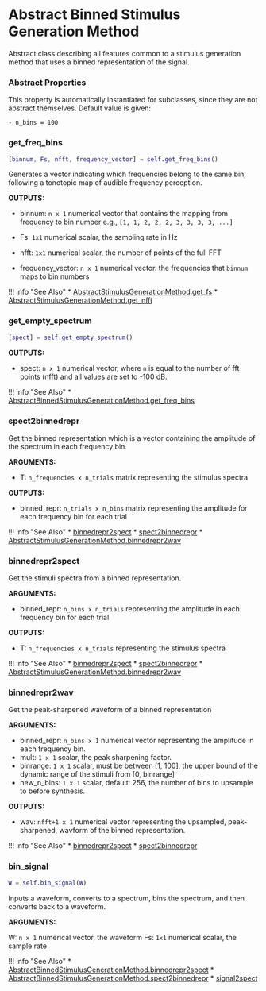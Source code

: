 # Abstract Binned Stimulus Generation Method 
 
Abstract class describing all features common to a stimulus generation method that uses a binned representation of the signal.

### Abstract Properties

This property is automatically instantiated for subclasses, since they are not abstract themselves. Default value is given:

```
- n_bins = 100
```

### get_freq_bins

```matlab
[binnum, Fs, nfft, frequency_vector] = self.get_freq_bins()
```

Generates a vector indicating
which frequencies belong to the same bin,
following a tonotopic map of audible frequency perception.

**OUTPUTS:**

- binnum: `n x 1` numerical vector
that contains the mapping from frequency to bin number
e.g., `[1, 1, 2, 2, 2, 3, 3, 3, 3, ...]`

- Fs: `1x1` numerical scalar,
the sampling rate in Hz

- nfft: `1x1` numerical scalar,
the number of points of the full FFT

- frequency_vector: `n x 1` numerical vector.
the frequencies that `binnum` maps to bin numbers



!!! info "See Also"
    * [AbstractStimulusGenerationMethod.get_fs](../AbstractStimulusGenerationMethod/#get_fs)
    * [AbstractStimulusGenerationMethod.get_nfft](../AbstractStimulusGenerationMethod/#get_nfft)





### get_empty_spectrum

```matlab
[spect] = self.get_empty_spectrum()
```

**OUTPUTS:**

- spect: `n x 1` numerical vector,
where `n` is equal to the number of fft points (nfft)
and all values are set to -100 dB.



!!! info "See Also"
    * [AbstractBinnedStimulusGenerationMethod.get_freq_bins](../AbstractBinnedStimulusGenerationMethod/#get_freq_bins)





### spect2binnedrepr

Get the binned representation
which is a vector containing the amplitude
of the spectrum in each frequency bin.

**ARGUMENTS:**

- T: `n_frequencies x n_trials` matrix
representing the stimulus spectra

**OUTPUTS:**

- binned_repr: `n_trials x n_bins` matrix
representing the amplitude for each frequency bin
for each trial



!!! info "See Also"
    * [binnedrepr2spect](../../utils/#binnedrepr2spect)
    * [spect2binnedrepr](../../utils/#spect2binnedrepr)
    * [AbstractStimulusGenerationMethod.binnedrepr2wav](../AbstractStimulusGenerationMethod/#binnedrepr2wav)





### binnedrepr2spect

Get the stimuli spectra from a binned representation.

**ARGUMENTS:**

- binned_repr: `n_bins x n_trials`
representing the amplitude in each frequency bin
for each trial

**OUTPUTS:**

- T: `n_frequencies x n_trials`
representing the stimulus spectra



!!! info "See Also"
    * [binnedrepr2spect](../../utils/#binnedrepr2spect)
    * [spect2binnedrepr](../../utils/#spect2binnedrepr)
    * [AbstractStimulusGenerationMethod.binnedrepr2wav](../AbstractStimulusGenerationMethod/#binnedrepr2wav)





### binnedrepr2wav

Get the peak-sharpened waveform of a binned representation 

**ARGUMENTS:**

- binned_repr: `n_bins x 1` numerical vector
representing the amplitude in each frequency bin.
- mult: `1 x 1` scalar, the peak sharpening factor.
- binrange: `1 x 1` scalar, must be between [1, 100],
the upper bound of the dynamic range of the 
stimuli from [0, binrange]
- new_n_bins: `1 x 1` scalar, default: 256,
the number of bins to upsample to before synthesis.

**OUTPUTS:**

- wav: `nfft+1 x 1` numerical vector
representing the upsampled, peak-sharpened, 
wavform of the binned representation.



!!! info "See Also"
    * [binnedrepr2spect](../../utils/#binnedrepr2spect)
    * [spect2binnedrepr](../../utils/#spect2binnedrepr)





### bin_signal

```matlab
W = self.bin_signal(W)
```

Inputs a waveform,
converts to a spectrum,
bins the spectrum,
and then converts back to a waveform.

**ARGUMENTS:**

W: `n x 1` numerical vector,
the waveform
Fs: `1x1` numerical scalar,
the sample rate



!!! info "See Also"
    * [AbstractBinnedStimulusGenerationMethod.binnedrepr2spect](../AbstractBinnedStimulusGenerationMethod/#binnedrepr2spect)
    * [AbstractBinnedStimulusGenerationMethod.spect2binnedrepr](../AbstractBinnedStimulusGenerationMethod/#spect2binnedrepr)
    * [signal2spect](../../utils/#signal2spect)



